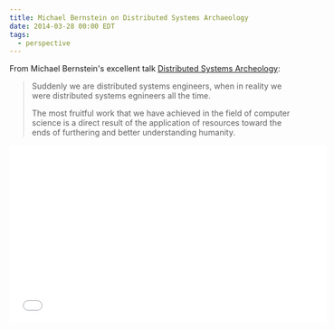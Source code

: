 ```yaml
---
title: Michael Bernstein on Distributed Systems Archaeology
date: 2014-03-28 00:00 EDT
tags:
  - perspective
---
```


From Michael Bernstein's excellent talk [Distributed Systems Archeology](https://www.youtube.com/watch?v=Wp08EmQtP44):

> Suddenly we are distributed systems engineers, when in reality we were distributed systems egnineers all the time.
>
> The most fruitful work that we have achieved in the field of computer science is a direct result of the application of resources toward the ends of furthering and better understanding humanity.

<!--more-->

<iframe width="560" height="315" src="//www.youtube.com/embed/Wp08EmQtP44" frameborder="0" allowfullscreen></iframe>
